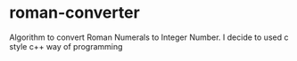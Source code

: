 # roman-converter
Algorithm to convert Roman Numerals to Integer Number. I decide to used c style c++ way of programming 
